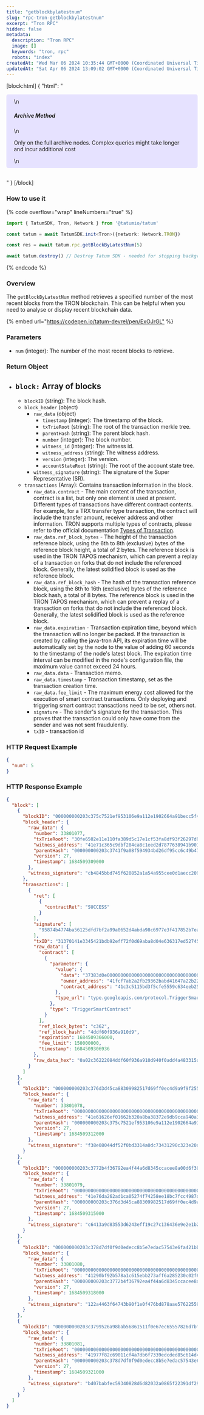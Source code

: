 ```yaml
---
title: "getblockbylatestnum"
slug: "rpc-tron-getblockbylatestnum"
excerpt: "Tron RPC"
hidden: false
metadata: 
  description: "Tron RPC"
  image: []
  keywords: "tron, rpc"
  robots: "index"
createdAt: "Wed Mar 06 2024 10:35:44 GMT+0000 (Coordinated Universal Time)"
updatedAt: "Sat Apr 06 2024 13:09:02 GMT+0000 (Coordinated Universal Time)"
---
```

[block:html]
{
  "html": "<div style="padding: 10px 20px; border-radius: 5px; background-color: #e6e2ff; margin: 0 0 30px 0;">\n  <h5>Archive Method</h5>\n  <p>Only on the full archive nodes. Complex queries might take longer and incur additional cost</p>\n</div>"
}
[/block]


### How to use it

{% code overflow="wrap" lineNumbers="true" %}

```typescript
import { TatumSDK, Tron, Network } from '@tatumio/tatum'

const tatum = await TatumSDK.init<Tron>({network: Network.TRON})

const res = await tatum.rpc.getBlockByLatestNum(5)

await tatum.destroy() // Destroy Tatum SDK - needed for stopping background jobs
```

{% endcode %}

### Overview

The `getBlockByLatestNum` method retrieves a specified number of the most recent blocks from the TRON blockchain. This can be helpful when you need to analyse or display recent blockchain data.

{% embed url="<https://codepen.io/tatum-devrel/pen/ExOJrGL"> %}

### Parameters

- `num` (integer): The number of the most recent blocks to retrieve.

### Return Object

- ## `block:` Array of blocks
  - `blockID` (string): The block hash.
  - `block_header` (object)
    - `raw_data` (object)
      - `timestamp` (integer): The timestamp of the block.
      - `txTrieRoot` (string): The root of the transaction merkle tree.
      - `parentHash` (string): The parent block hash.
      - `number` (integer): The block number.
      - `witness_id` (integer): The witness id.
      - `witness_address` (string): The witness address.
      - `version` (integer): The version.
      - `accountStateRoot` (string): The root of the account state tree.
    - `witness_signature` (string): The signature of the Super Representative (SR).
  - `transactions` (Array): Contains transaction information in the block.
    - `raw_data.contract` - The main content of the transaction, contract is a list, but only one element is used at present. Different types of transactions have different contract contents. For example, for a TRX transfer type transaction, the contract will include the transfer amount, receiver address and other information. TRON supports multiple types of contracts, please refer to the official documentation [Types of Transaction](https://developers.tron.network/docs/tron-protocol-transaction#types-of-transaction).
    - `raw_data.ref_block_bytes` - The height of the transaction reference block, using the 6th to 8th (exclusive) bytes of the reference block height, a total of 2 bytes. The reference block is used in the TRON TAPOS mechanism, which can prevent a replay of a transaction on forks that do not include the referenced block. Generally, the latest solidified block is used as the reference block.
    - `raw_data.ref_block_hash` - The hash of the transaction reference block, using the 8th to 16th (exclusive) bytes of the reference block hash, a total of 8 bytes. The reference block is used in the TRON TAPOS mechanism, which can prevent a replay of a transaction on forks that do not include the referenced block. Generally, the latest solidified block is used as the reference block.
    - `raw_data.expiration` - Transaction expiration time, beyond which the transaction will no longer be packed. If the transaction is created by calling the java-tron API, its expiration time will be automatically set by the node to the value of adding 60 seconds to the timestamp of the node's latest block. The expiration time interval can be modified in the node's configuration file, the maximum value cannot exceed 24 hours.
    - `raw_data.data` - Transaction memo.
    - `raw_data.timestamp` - Transaction timestamp, set as the transaction creation time.
    - `raw_data.fee_limit` - The maximum energy cost allowed for the execution of smart contract transactions. Only deploying and triggering smart contract transactions need to be set, others not.
    - `signature` - The sender's signature for the transaction. This proves that the transaction could only have come from the sender and was not sent fraudulently.
    - `txID` - transaction id

### HTTP Request Example

```json
{
  "num": 5
}
```

### HTTP Response Example

```json
{
  "block": [
    {
      "blockID": "000000000203c375c7521ef953106e9a112e1902664a91becc5f40371a7397d7",
      "block_header": {
        "raw_data": {
          "number": 33801077,
          "txTrieRoot": "30fe6502e11e110fa389d5c17e1cf53fa8df93f26297d9f27cd8c07d3558d722",
          "witness_address": "41e71c365c9dbf284ca8c1eed2d7877638941b9011",
          "parentHash": "000000000203c3741f9a08f594934bd26df95cc6c49b475d118e3a87aed5a4a4",
          "version": 27,
          "timestamp": 1684509309000
        },
        "witness_signature": "cb4845bbd745f620852a1a54a955cee0d1aecc209f2f96e9b4ea53bf3d2ceb0f665fa07a5e870fcf9c6b98110a33d5bba5f35b588cc4123394b7e9f439fe265301"
      },
      "transactions": [
        {
          "ret": [
            {
              "contractRet": "SUCCESS"
            }
          ],
          "signature": [
            "95874b4774ba56125dfd7bf2a99a0652d4abda98c6977e3f417852b7ea6f2b81ff2f260df473d186be9586b6bbeb74b5382d7f058593fd72fb60da5d0f77f77100"
          ],
          "txID": "31370141e3345421bdb92eff72f0d69aba8d04e636317ed52745d3f97e9faabb",
          "raw_data": {
            "contract": [
              {
                "parameter": {
                  "value": {
                    "data": "37383d0e00000000000000000000000000000000000000000000000000000188349354c9",
                    "owner_address": "41fcf7ab2a2fb29362babd41647a22b223f7fbedec",
                    "contract_address": "41c3c5115bd3f5cfe5559c634eeb250f339ae3e29c"
                  },
                  "type_url": "type.googleapis.com/protocol.TriggerSmartContract"
                },
                "type": "TriggerSmartContract"
              }
            ],
            "ref_block_bytes": "c362",
            "ref_block_hash": "4ddf60f936a910d9",
            "expiration": 1684509366000,
            "fee_limit": 150000000,
            "timestamp": 1684509306936
          },
          "raw_data_hex": "0a02c36222084ddf60f936a910d940f0add4a483315a8e01081f1289010a31747970652e676f6f676c65617069732e636f6d2f70726f746f636f6c2e54726967676572536d617274436f6e747261637412540a1541fcf7ab2a2fb29362babd41647a22b223f7fbedec121541c3c5115bd3f5cfe5559c634eeb250f339ae3e29c222437383d0e00000000000000000000000000000000000000000000000000000188349354c970b8e0d0a48331900180a3c347"
        }
      ]
    },
    {
      "blockID": "000000000203c376d3d45ca88309982517d69ff0ec4d9a9f9f25536cebcdd76b",
      "block_header": {
        "raw_data": {
          "number": 33801078,
          "txTrieRoot": "0000000000000000000000000000000000000000000000000000000000000000",
          "witness_address": "41e61626ef01662b320a8ba38372e9db9cca940a3b",
          "parentHash": "000000000203c375c7521ef953106e9a112e1902664a91becc5f40371a7397d7",
          "version": 27,
          "timestamp": 1684509312000
        },
        "witness_signature": "f38e08044df52f0bd3314a0dc73431290c323e20a67297da8be939041a8eae484e1094ba455c78b71f198bfaf80aee68bb5e9d40f9146158e88ed776d2034e9800"
      }
    },
    {
      "blockID": "000000000203c3772b4f36792ea4f44a6d8345ccacee8a00d6f309a206193f1c",
      "block_header": {
        "raw_data": {
          "number": 33801079,
          "txTrieRoot": "0000000000000000000000000000000000000000000000000000000000000000",
          "witness_address": "41e76da262ad1ca05274f74258ee18bc7fcc4987dc",
          "parentHash": "000000000203c376d3d45ca88309982517d69ff0ec4d9a9f9f25536cebcdd76b",
          "version": 27,
          "timestamp": 1684509315000
        },
        "witness_signature": "c6413a9d83553d6243eff19c27c136436e9e2e1b2315849e71232ae473614fdf3034ce215c8695c7ca15742899dcf6c276b3be918b6b8049b74f3b81a3c695b500"
      }
    },
    {
      "blockID": "000000000203c378d7df0f9d0edecc8b5e7edac57543e6fa421bbae6b1448e5f",
      "block_header": {
        "raw_data": {
          "number": 33801080,
          "txTrieRoot": "0000000000000000000000000000000000000000000000000000000000000000",
          "witness_address": "41290bf92b578a1c615ebb273aff6a285230c02f65",
          "parentHash": "000000000203c3772b4f36792ea4f44a6d8345ccacee8a00d6f309a206193f1c",
          "version": 27,
          "timestamp": 1684509318000
        },
        "witness_signature": "122a4463f64743b90f1e0f476bd878aae576225591643972595a7bb250ddee2757287b8c8ab627ba95e027e55421160ea2b6bb543bcaa89b871427113bbab6a101"
      }
    },
    {
      "blockID": "000000000203c3799526a98bab56861511f0e67ec65557826d7bfc0b36e17450",
      "block_header": {
        "raw_data": {
          "number": 33801081,
          "txTrieRoot": "0000000000000000000000000000000000000000000000000000000000000000",
          "witness_address": "41977f82c69011cf4a7db6f7339edcded85c614d45",
          "parentHash": "000000000203c378d7df0f9d0edecc8b5e7edac57543e6fa421bbae6b1448e5f",
          "version": 27,
          "timestamp": 1684509321000
        },
        "witness_signature": "bd07babfec59340828d6d82032a0865f22391df29c43647c0e3186e21b9df43d2f78f3cb50d4a0113f08ebd7c02663ffc169352297256cce4bd62b04a4289e1d01"
      }
    }
  ]
}
```
